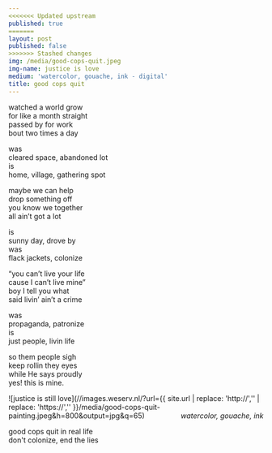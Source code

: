 ```yaml
---
<<<<<<< Updated upstream
published: true
=======
layout: post
published: false
>>>>>>> Stashed changes
img: /media/good-cops-quit.jpeg
img-name: justice is love
medium: 'watercolor, gouache, ink - digital'
title: good cops quit
---
```


watched a world grow  
for like a month straight  
passed by for work  
bout two times a day  
  
was  
cleared space, abandoned lot  
is  
home, village, gathering spot  
  
maybe we can help  
drop something off  
you know we together  
all ain’t got a lot  
  
is  
sunny day, drove by  
was  
flack jackets, colonize  
  
“you can’t live your life  
cause I can’t live mine”  
boy I tell you what  
said livin’ ain’t a crime  
  
was   
propaganda, patronize  
is  
just people, livin life  
  
so them people sigh  
keep rollin they eyes  
while He says proudly  
yes! this is mine.  
  
  
  
![justice is still love](//images.weserv.nl/?url={{ site.url | replace: 'http://','' | replace: 'https://','' }}/media/good-cops-quit-painting.jpeg&h=800&output=jpg&q=65)
<span class='date' style='float:right;'>*watercolor, gouache, ink*</span>  
  
  
  
good cops quit in real life  
don't colonize, end the lies
